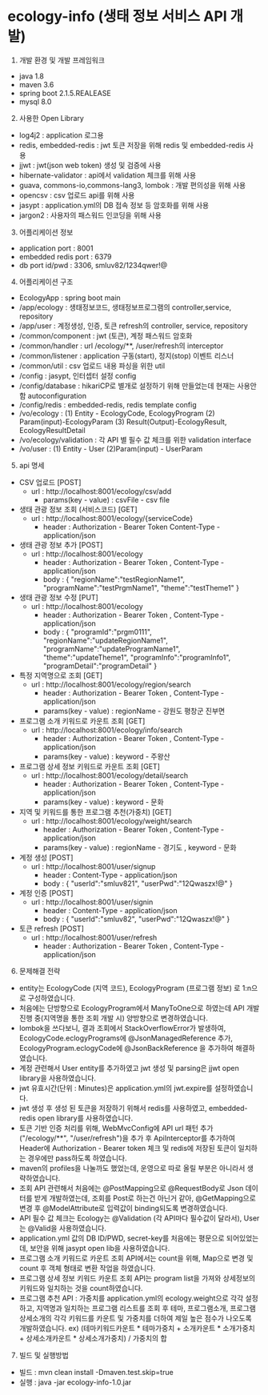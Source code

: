 # ecology-info (생태 정보 서비스 API 개발)
1. 개발 환경 및 개발 프레임워크
  - java 1.8
  - maven 3.6
  - spring boot 2.1.5.REALEASE
  - mysql 8.0
  
2. 사용한 Open Library
  - log4j2 : application 로그용
  - redis, embedded-redis : jwt 토큰 저장을 위해 redis 및 embedded-redis 사용
  - jjwt : jwt(json web token) 생성 및 검증에 사용
  - hibernate-validator : api에서 validation 체크를 위해 사용
  - guava, commons-io,commons-lang3, lombok : 개발 편의성을 위해 사용
  - opencsv : csv 업로드 api를 위해 사용
  - jasypt : application.yml의 DB 접속 정보 등 암호화를 위해 사용
  - jargon2 : 사용자의 패스워드 인코딩을 위해 사용

3. 어플리케이션 정보
 - application port : 8001
 - embedded redis port : 6379
 - db port id/pwd : 3306, smluv82/1234qwer!@
 
4. 어플리케이션 구조
 - EcologyApp : spring boot main
 - /app/ecology : 생태정보코드, 생태정보프로그램의 controller,service, repository
 - /app/user : 계정생성, 인증, 토큰 refresh의 controller, service, repository
 - /common/component : jwt (토큰), 계정 패스워드 암호화
 - /common/handler : url /ecology/**, /user/refresh의 interceptor
 - /common/listener : application 구동(start), 정지(stop) 이벤트 리스너
 - /common/util : csv 업로드 내용 파싱을 위한 util
 - /config : jasypt, 인터셉터 설정 config
 - /config/database : hikariCP로 별개로 설정하기 위해 만들었는데 현재는 사용안함 autoconfiguration
 - /config/redis : embedded-redis, redis template config
 - /vo/ecology : (1) Entity - EcologyCode, EcologyProgram  (2) Param(input)-EcologyParam (3) Result(Output)-EcologyResult, EcologyResultDetail
 - /vo/ecology/validation : 각 API 별 필수 값 체크를 위한 validation interface
 - /vo/user : (1) Entity - User (2)Param(input) - UserParam
 
5. api 명세
  - CSV 업로드 [POST]
    + url : http://localhost:8001/ecology/csv/add
      + params(key - value) : csvFile - csv file
  - 생태 관광 정보 조회 (서비스코드) [GET]
    + url : http://localhost:8001/ecology/{serviceCode}
      + header : Authorization - Bearer Token
                 Content-Type - application/json
  - 생태 관광 정보 추가 [POST]
    + url : http://localhost:8001/ecology
      + header : Authorization - Bearer Token
                , Content-Type - application/json
      + body : 
        {
          "regionName":"testRegionName1",
          "programName":"testPrgmName1",
          "theme":"testTheme1"
        }
  - 생태 관광 정보 수정 [PUT]
    + url : http://localhost:8001/ecology
      + header : Authorization - Bearer Token
                 , Content-Type - application/json
      + body :
        {
          "programId":"prgm0111",
          "regionName":"updateRegionName1",
          "programName":"updateProgramName1",
          "theme":"updateTheme1",
          "programInfo":"programInfo1",
          "programDetail":"programDetail"
        }
  - 특정 지역명으로 조회 [GET]
    + url : http://localhost:8001/ecology/region/search
      + header : Authorization - Bearer Token
                 , Content-Type - application/json
      + params(key - value) : regionName - 강원도 평창군 진부면
  - 프로그램 소개 키워드로 카운트 조회 [GET]
    + url : http://localhost:8001/ecology/info/search
      + header : Authorization - Bearer Token
                 , Content-Type - application/json
      + params(key - value) : keyword - 주왕산
  - 프로그램 상세 정보 키워드로 카운트 조회 [GET]
    + url : http://localhost:8001/ecology/detail/search
      + header : Authorization - Bearer Token
                 , Content-Type - application/json
      + params(key - value) : keyword - 문화
  - 지역 및 키워드를 통한 프로그램 추천(가중치) [GET]
    + url : http://localhost:8001/ecology/weight/search
      + header : Authorization - Bearer Token
                 , Content-Type - application/json
      + params(key - value) : regionName - 경기도  , keyword - 문화
  - 계정 생성 [POST]
    + url : http://localhost:8001/user/signup
      + header : Content-Type - application/json
      + body : 
        {
          "userId":"smluv821",
          "userPwd":"12Qwaszx!@"
        }
  - 계정 인증 [POST]
    + url : http://localhost:8001/user/signin
      + header : Content-Type - application/json
      + body :
        {
          "userId":"smluv82",
          "userPwd":"12Qwaszx!@"
        }
  - 토큰 refresh [POST]
    + url : http://localhost:8001/user/refresh
      + header : Authorization - Bearer Token
                 , Content-Type - application/json
            
  
6. 문제해결 전략
  - entity는 EcologyCode (지역 코드), EcologyProgram (프로그램 정보) 로 1:n으로 구성하였습니다.
  - 처음에는 단방향으로 EcologyProgram에서 ManyToOne으로 하였는데 API 개발 진행 중(지역명을 통한 조회 개발 시) 양방향으로 변경하였습니다.
  - lombok을 쓰다보니, 결과 조회에서 StackOverflowError가 발생하여,
     EcologyCode.eclogyPrograms에 @JsonManagedReference 추가, EcologyProgram.eclogyCode에 @JsonBackReference 을 추가하여 해결하였습니다.
  - 계정 관련해서 User entity를 추가하였고 jwt 생성 및 parsing은 jjwt open library을 사용하였습니다.
  - jwt 유효시간(단위 : Minutes)은 application.yml의 jwt.expire를 설정하였습니다.
  - jwt 생성 후 생성 된 토큰을 저장하기 위해서 redis를 사용하였고, embedded-redis open library를 사용하였습니다.
  - 토큰 기반 인증 처리를 위해, WebMvcConfig에 API url 패턴 추가 ("/ecology/**", "/user/refresh")을 추가 후
    ApiInterceptor를 추가하여 Header에 Authorization - Bearer token 체크 및 redis에 저장된 토큰이 일치하는 경우에만 pass하도록 하였습니다.
  - maven의 profiles을 나눌까도 했었는데, 운영으로 따로 올릴 부분은 아니라서 생략하였습니다.
  - 조회 API 관련해서 처음에는 @PostMapping으로 @RequestBody로 Json 데이터를 받게 개발하였는데, 조회를 Post로 하는건 아닌거 같아,
    @GetMapping으로 변경 후 @ModelAttribute로 입력값이 binding되도록 변경하였습니다.
  - API 필수 값 체크는 Ecology는 @Validation (각 API마다 필수값이 달라서), User는 @Valid을 사용하였습니다.
  - application.yml 값의 DB ID/PWD, secret-key를 처음에는 평문으로 되어있었는데, 보안을 위해 jasypt open lib을 사용하였습니다.
  - 프로그램 소개 키워드로 카운트 조회 API에서는 count을 위해, Map으로 변경 및 count 후 객체 형태로 변환 작업을 하였습니다.
  - 프로그램 상세 정보 키워드 카운트 조회 API는 program list을 가져와 상세정보의 키워드와 일치하는 것을 count하였습니다.
  - 프로그램 추천 API : 가중치를 application.yml의 ecology.weight으로 각각 설정 하고, 지역명과 일치하는 프로그램 리스트를 조회 후
                       테마, 프로그램소개, 프로그램상세소개의 각각 키워드를 카운트 및 가중치를 더하여 제일 높은 점수가 나오도록 개발하였습니다.
                       ex) (테마키워드카운트 * 테마가중치 + 소개카운트 * 소개가중치 + 상세소개카운트 * 상세소개가중치) / 가중치의 합
  
7. 빌드 및 실행방법
  - 빌드 : mvn clean install -Dmaven.test.skip=true
  - 실행 : java -jar ecology-info-1.0.jar
